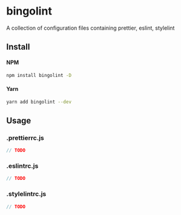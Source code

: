 # bingolint

A collection of configuration files containing prettier, eslint, stylelint

## Install

#### NPM

```bash
npm install bingolint -D
```

#### Yarn

```bash
yarn add bingolint --dev
```

## Usage

### .prettierrc.js

```js
// TODO
```

### .eslintrc.js

```js
// TODO
```

### .stylelintrc.js

```js
// TODO
```
